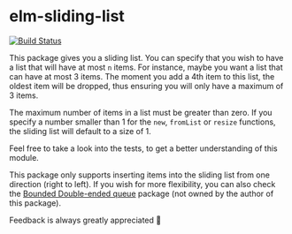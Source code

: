 # elm-sliding-list

[![Build Status](https://travis-ci.org/fdbeirao/elm-sliding-list.svg?branch=master)](https://travis-ci.org/fdbeirao/elm-sliding-list)

This package gives you a sliding list. You can specify that you wish to have a list that will have at most `n` items. For instance, maybe you want a list that can have at most 3 items. The moment you add a 4th item to this list, the oldest item will be dropped, thus ensuring you will only have a maximum of 3 items.

The maximum number of items in a list must be greater than zero. If you specify a number smaller than 1 for the `new`, `fromList` or `resize` functions, the sliding list will default to a size of 1.

Feel free to take a look into the tests, to get a better understanding of this module.

This package only supports inserting items into the sliding list from one direction (right to left). If you wish for more flexibility, you can also check the [Bounded Double-ended queue](http://package.elm-lang.org/packages/folkertdev/elm-deque/latest/BoundedDeque) package (not owned by the author of this package).

Feedback is always greatly appreciated 🙂
